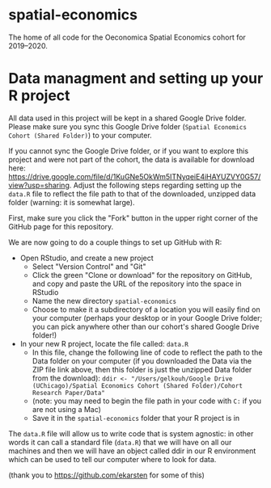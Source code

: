 # spatial-economics
The home of all code for the Oeconomica Spatial Economics cohort for 2019–2020.

# Data managment and setting up your R project
All data used in this project will be kept in a shared Google Drive folder. Please make sure you sync this Google Drive folder (`Spatial Economics Cohort (Shared Folder)`) to your computer.

If you cannot sync the Google Drive folder, or if you want to explore this project and were not part of the cohort, the data is available for download here: https://drive.google.com/file/d/1KuGNe5OkWm5ITNyqeiE4iHAYUZVY0G57/view?usp=sharing. Adjust the following steps regarding setting up the `data.R` file to reflect the file path to that of the downloaded, unzipped data folder (warning: it is somewhat large).

First, make sure you click the "Fork" button in the upper right corner of the GitHub page for this repository.

We are now going to do a couple things to set up GitHub with R:
- Open RStudio, and create a new project
  - Select "Version Control" and "Git"
  - Click the green "Clone or download" for the repository on GitHub, and copy and paste the URL of the repository into the space in RStudio 
  - Name the new directory `spatial-economics`
  - Choose to make it a subdirectory of a location you will easily find on your computer (perhaps your desktop or in your Google Drive folder; you can pick anywhere other than our cohort's shared Google Drive folder!)
- In your new R project, locate the file called: `data.R`
  - In this file, change the following line of code to reflect the path to the Data folder on your computer (if you downloaded the Data via the ZIP file link above, then this folder is just the unzipped Data folder from the download): `ddir <- "/Users/gelkouh/Google Drive (UChicago)/Spatial Economics Cohort (Shared Folder)/Cohort Research Paper/Data"` 
  - (note: you may need to begin the file path in your code with `C:` if you are not using a Mac)
  - Save it in the `spatial-economics` folder that your R project is in

The `data.R` file will allow us to write code that is system agnostic: in other words it can call a standard file (`data.R`) that we will have on all our machines and then we will have an object called ddir in our R environment which can be used to tell our computer where to look for data. 

(thank you to https://github.com/ekarsten for some of this)
